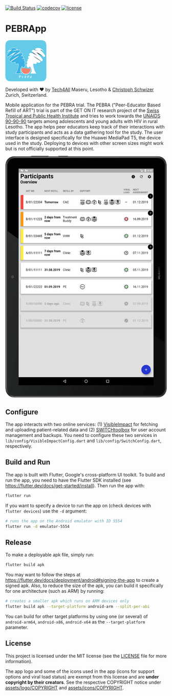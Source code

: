 [![Build Status](https://travis-ci.org/chrisly-bear/PEBRApp.svg?branch=master)](https://travis-ci.org/chrisly-bear/PEBRApp)
[![codecov](https://codecov.io/gh/chrisly-bear/PEBRApp/branch/master/graph/badge.svg)](https://codecov.io/gh/chrisly-bear/PEBRApp)
[![license](https://img.shields.io/github/license/chrisly-bear/PEBRApp)](https://github.com/chrisly-bear/PEBRApp/blob/master/LICENSE)

# PEBRApp

![logo](logo.png) 

Developed with ❤️ by [Tech4All](techforall.co.ls) Maseru, Lesotho & [Christoph Schwizer](https://christophschwizer.ch) Zurich, Switzerland.

Mobile application for the PEBRA trial. The PEBRA ("Peer-Educator Based Refill of ART") trial is part of the GET ON IT research project of the [Swiss Tropical and Public Health Institute](https://www.swisstph.ch/en/projects/hiv-care-research-in-lesotho/) and tries to work towards the [UNAIDS 90-90-90](https://www.unaids.org/en/resources/909090) targets among adolescents and young adults with HIV in rural Lesotho. The app helps peer educators keep track of their interactions with study participants and acts as a data gathering tool for the study. The user interface is designed specifically for the Huawei MediaPad T5, the device used in the study. Deploying to devices with other screen sizes might work but is not officially supported at this point.

![PEBRApp](screenshot.png)

## Configure

The app interacts with two online services: (1) [VisibleImpact](https://visibleimpact.org) for fetching and uploading patient-related data and (2) [SWITCHtoolbox](https://toolbox.switch.ch) for user account management and backups. You need to configure these two services in `lib/config/VisibleImpactConfig.dart` and `lib/config/SwitchConfig.dart`, respectively.

## Build and Run

The app is built with Flutter, Google's cross-platform UI toolkit. To build and run the app, you need to have the Flutter SDK installed (see https://flutter.dev/docs/get-started/install). Then run the app with:

```bash
flutter run
```

If you want to specify a device to run the app on (check devices with `flutter devices`) use the `-d` argument:

```bash
# runs the app on the Android emulator with ID 5554
flutter run -d emulator-5554
```

## Release

To make a deployable apk file, simply run:

```bash
flutter build apk
```

You may want to follow the steps at https://flutter.dev/docs/deployment/android#signing-the-app to create a signed apk. Also, to reduce the size of the apk, you can build it specifically for one architecture (such as ARM) by running:

```bash
# creates a smaller apk which runs on ARM devices only
flutter build apk --target-platform android-arm --split-per-abi
```

You can build for other target platforms by using one (or several) of `android-arm64`, `android-x86`, `android-x64` as the `--target-platform` parameter.

## License

This project is licensed under the MIT license (see the [LICENSE](LICENSE) file for more information).

The app logo and some of the icons used in the app (icons for support options and viral load status) are exempt from this license and are **under copyright by their creators**. See the respective COPYRIGHT notice under [assets/logo/COPYRIGHT](assets/logo/COPYRIGHT) and [assets/icons/COPYRIGHT](assets/icons/COPYRIGHT).
